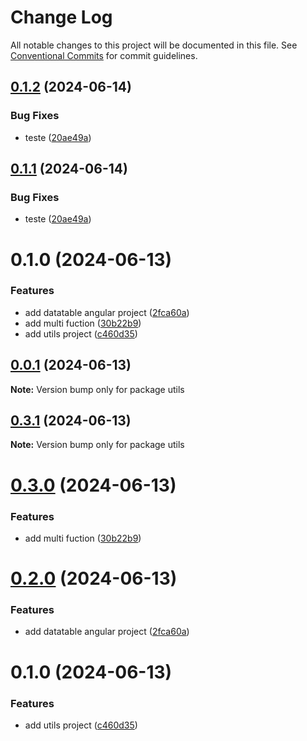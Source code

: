 # Change Log

All notable changes to this project will be documented in this file.
See [Conventional Commits](https://conventionalcommits.org) for commit guidelines.

## [0.1.2](https://github.com/felipeaufe/lerna/compare/@felipeaufe/utils@0.1.0...@felipeaufe/utils@0.1.2) (2024-06-14)


### Bug Fixes

* teste ([20ae49a](https://github.com/felipeaufe/lerna/commit/20ae49addd069bdaaf7ccaa76deee3393dbb6118))





## [0.1.1](https://github.com/felipeaufe/lerna/compare/@felipeaufe/utils@0.1.0...@felipeaufe/utils@0.1.1) (2024-06-14)


### Bug Fixes

* teste ([20ae49a](https://github.com/felipeaufe/lerna/commit/20ae49addd069bdaaf7ccaa76deee3393dbb6118))





# 0.1.0 (2024-06-13)


### Features

* add datatable angular project ([2fca60a](https://github.com/felipeaufe/lerna/commit/2fca60a6783c5604660963fa445860661f57df02))
* add multi fuction ([30b22b9](https://github.com/felipeaufe/lerna/commit/30b22b927110f0673e122897c6b9e48326c2112b))
* add utils project ([c460d35](https://github.com/felipeaufe/lerna/commit/c460d3511be357b8612bcf69beed1c6ce6b8264d))





## [0.0.1](https://github.com/felipeaufe/lerna/compare/utils@0.3.1...utils@0.0.1) (2024-06-13)

**Note:** Version bump only for package utils





## [0.3.1](https://github.com/felipeaufe/lerna/compare/utils@0.3.0...utils@0.3.1) (2024-06-13)

**Note:** Version bump only for package utils





# [0.3.0](https://github.com/felipeaufe/lerna/compare/utils@0.2.0...utils@0.3.0) (2024-06-13)


### Features

* add multi fuction ([30b22b9](https://github.com/felipeaufe/lerna/commit/30b22b927110f0673e122897c6b9e48326c2112b))





# [0.2.0](https://github.com/felipeaufe/lerna/compare/utils@0.1.0...utils@0.2.0) (2024-06-13)


### Features

* add datatable angular project ([2fca60a](https://github.com/felipeaufe/lerna/commit/2fca60a6783c5604660963fa445860661f57df02))





# 0.1.0 (2024-06-13)


### Features

* add utils project ([c460d35](https://github.com/felipeaufe/lerna/commit/c460d3511be357b8612bcf69beed1c6ce6b8264d))
